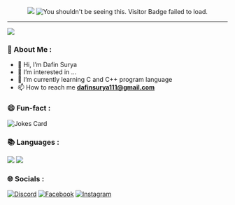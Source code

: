 <p align="center">
  <img src="https://capsule-render.vercel.app/api?type=waving&color=gradient&text=Hello!&height=150&section=header"/>
  <img src="https://vbr.wocr.tk/badge?page_id=DxxxxY&color=000&text=Visitors&style=for-the-badge&logo=GitBook&logoColor=white&left_color=black&right_color=purple" alt="You shouldn't be seeing this. Visitor Badge failed to load.">
</p>

---
<p align="left">
  <img src= "https://media.tenor.com/images/f2684f1e77b61d7d32243d9bfe36d445/tenor.gif">
</p>

### 🌠 About Me :
- 👋 Hi, I’m Dafin Surya
- 👀 I’m interested in ...
- 🌱 I’m currently learning C and C++ program language
- 📫 How to reach me **dafinsurya111@gmail.com**

### 😄 Fun-fact :

![Jokes Card](https://readme-jokes.vercel.app/api)

### 📚 Languages :
![](https://img.shields.io/badge/C-0000FF?style=for-the-badge&logo=C&logoColor=blue)
![](https://img.shields.io/badge/C++-0055FF?style=for-the-badge&logo=C++&logoColor=white)

### 🌐 Socials :
[![Discord](https://img.shields.io/badge/Discord-%237289DA.svg?logo=discord&logoColor=white)](https://discordapp.com/users/1051134719414243358) [![Facebook](https://img.shields.io/badge/Facebook-%231877F2.svg?logo=Facebook&logoColor=white)](https://web.facebook.com/dafinsurya.dafin) [![Instagram](https://img.shields.io/badge/Instagram-%23E4405F.svg?logo=Instagram&logoColor=white)](https://www.instagram.com/dafinsurya/)
